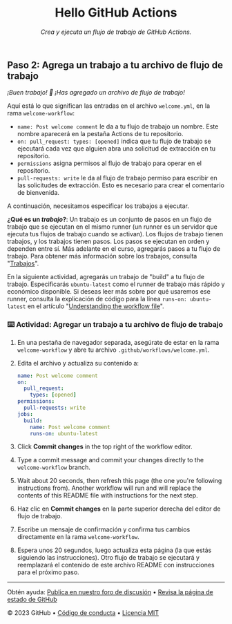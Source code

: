 <header>

# Hello GitHub Actions

_Crea y ejecuta un flujo de trabajo de GitHub Actions._

</header>

## Paso 2: Agrega un trabajo a tu archivo de flujo de trabajo

_¡Buen trabajo! :tada: ¡Has agregado un archivo de flujo de trabajo!_

Aquí está lo que significan las entradas en el archivo `welcome.yml`, en la rama `welcome-workflow`:

- `name: Post welcome comment` le da a tu flujo de trabajo un nombre. Este nombre aparecerá en la pestaña Actions de tu repositorio.
- `on: pull_request: types: [opened]` indica que tu flujo de trabajo se ejecutará cada vez que alguien abra una solicitud de extracción en tu repositorio.
- `permissions` asigna permisos al flujo de trabajo para operar en el repositorio.
- `pull-requests: write` le da al flujo de trabajo permiso para escribir en las solicitudes de extracción. Esto es necesario para crear el comentario de bienvenida.

A continuación, necesitamos especificar los trabajos a ejecutar.

**¿Qué es un _trabajo_?**: Un trabajo es un conjunto de pasos en un flujo de trabajo que se ejecutan en el mismo runner (un runner es un servidor que ejecuta tus flujos de trabajo cuando se activan). Los flujos de trabajo tienen trabajos, y los trabajos tienen pasos. Los pasos se ejecutan en orden y dependen entre sí. Más adelante en el curso, agregarás pasos a tu flujo de trabajo. Para obtener más información sobre los trabajos, consulta "[Trabajos](https://docs.github.com/en/actions/learn-github-actions/understanding-github-actions#jobs)".

En la siguiente actividad, agregarás un trabajo de "build" a tu flujo de trabajo. Especificarás `ubuntu-latest` como el runner de trabajo más rápido y económico disponible. Si deseas leer más sobre por qué usaremos ese runner, consulta la explicación de código para la línea `runs-on: ubuntu-latest` en el artículo "[Understanding the workflow file](https://docs.github.com/en/actions/learn-github-actions/understanding-github-actions#understanding-the-workflow-file)".


### :keyboard: Actividad: Agregar un trabajo a tu archivo de flujo de trabajo

1. En una pestaña de navegador separada, asegúrate de estar en la rama `welcome-workflow` y abre tu archivo `.github/workflows/welcome.yml`.
2. Edita el archivo y actualiza su contenido a:

   ```yaml copy
   name: Post welcome comment
   on:
     pull_request:
       types: [opened]
   permissions:
     pull-requests: write
   jobs:
     build:
       name: Post welcome comment
       runs-on: ubuntu-latest
   ```

1. Click **Commit changes** in the top right of the workflow editor.
1. Type a commit message and commit your changes directly to the `welcome-workflow` branch.
1. Wait about 20 seconds, then refresh this page (the one you're following instructions from). Another workflow will run and will replace the contents of this README file with instructions for the next step.

1. Haz clic en **Commit changes** en la parte superior derecha del editor de flujo de trabajo.
2. Escribe un mensaje de confirmación y confirma tus cambios directamente en la rama `welcome-workflow`.
3. Espera unos 20 segundos, luego actualiza esta página (la que estás siguiendo las instrucciones). Otro flujo de trabajo se ejecutará y reemplazará el contenido de este archivo README con instrucciones para el próximo paso.

<footer>

---

Obtén ayuda: [Publica en nuestro foro de discusión](https://github.com/orgs/skills/discussions/categories/hello-github-actions) &bull; [Revisa la página de estado de GitHub](https://www.githubstatus.com/)

&copy; 2023 GitHub &bull; [Código de conducta](https://www.contributor-covenant.org/version/2/1/code_of_conduct/code_of_conduct.md) &bull; [Licencia MIT](https://gh.io/mit)

</footer>
